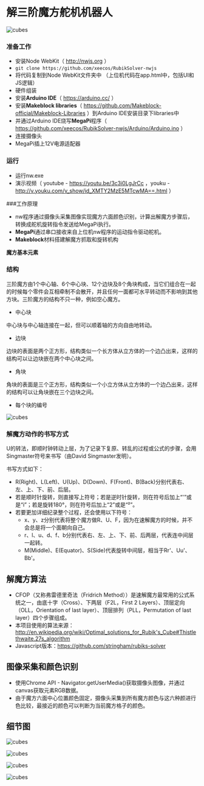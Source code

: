# 解三阶魔方舵机机器人

 ![cubes](https://github.com/xeecos/RubikSolver-nwjs/raw/master/assets/images/5.jpg)
 
### 准备工作
 * 安装Node WebKit（ http://nwjs.org ）
 * ```git clone https://github.com/xeecos/RubikSolver-nwjs```
 * 将代码复制到Node WebKit文件夹中 （上位机代码在app.html中，包括UI和JS逻辑）
 * 硬件组装
 * 安装**Arduino IDE**（ https://arduino.cc/ ）
 * 安装**Makeblock libraries**（ https://github.com/Makeblock-official/Makeblock-Libraries ）到Arduino IDE安装目录下libraries中
 * 并通过Arduino IDE烧写**MegaPi**程序（ https://github.com/xeecos/RubikSolver-nwjs/Arduino/Arduino.ino ）
 * 连接摄像头
 * MegaPi插上12V电源适配器

### 运行
 * 运行nw.exe
 * 演示视频（ youtube - https://youtu.be/3c3i0LgJrCc ，youku - http://v.youku.com/v_show/id_XMTY2MzE5MTcwMA==.html ）

###工作原理

 * nw程序通过摄像头采集图像实现魔方六面颜色识别，计算出解魔方步骤后，转换成舵机旋转指令发送给MegaPi执行。
 * **MegaPi**通过串口接收来自上位机nw程序的运动指令驱动舵机。
 * **Makeblock**材料搭建解魔方抓取和旋转机构

**魔方基本元素**
### 结构

三阶魔方由1个中心轴、6个中心块、12个边块及8个角块构成，当它们组合在一起的时候每个零件会互相牵制不会散开，并且任何一面都可水平转动而不影响到其他方块。三阶魔方的结构不只一种，例如空心魔方。
 * 中心块
  
  中心块与中心轴连接在一起，但可以顺着轴的方向自由地转动。

 * 边块
  
  边块的表面是两个正方形，结构类似一个长方体从立方体的一个边凸出来，这样的结构可以让边块嵌在两个中心块之间。

 * 角块
  
  角块的表面是三个正方形，结构类似一个小立方体从立方体的一个边凸出来，这样的结构可以让角块嵌在三个边块之间。

 * 每个块的编号
 
  ![cubes](https://github.com/xeecos/RubikCubeSolver/raw/master/images/1.jpg)

### 解魔方动作的书写方式
  U的转法，即顺时钟转动上层，为了记录下复原、转乱的过程或公式的步骤，会用Singmaster符号来书写（由David Singmaster发明）。
  
  书写方式如下：
  * R(Right)、L(Left)、U(Up)、D(Down)、F(Front)、B(Back)分别代表右、左、上、下、前、后层。
  * 若是顺时针旋转，则直接写上符号；若是逆时针旋转，则在符号后加上“'”或是“i”；若是旋转180°，则在符号后加上“2”或是“²”。
  * 若要更加详细纪录整个过程，还会使用以下符号：
    - x、y、z分别代表将整个魔方做R、U、F，因为在速解魔方的时候，并不会总是将一个面朝向自己。
    - r、l、u、d、f、b分别代表右、左、上、下、前、后两层，代表连中间层一起转。
    - M(Middle)、E(Equator)、S(Side)代表旋转中间层，相当于Rr'、Uu'、Bb'。

## 解魔方算法

 * CFOP（又称弗雷德里奇法（Fridrich Method））是速解魔方最常用的公式系统之一，由底十字（Cross）、下两层（F2L，First 2 Layers）、顶层定向（OLL，Orientation of last layer）、顶层排列（PLL，Permutation of last layer）四个步骤组成。
 * 本项目使用的算法来源：http://en.wikipedia.org/wiki/Optimal_solutions_for_Rubik's_Cube#Thistlethwaite.27s_algorithm
 * Javascript版本：https://github.com/stringham/rubiks-solver
 
## 图像采集和颜色识别
 * 使用Chrome API - Navigator.getUserMedia()获取摄像头图像，并通过canvas获取元素RGB数据。
 * 由于魔方六面中心位置颜色固定，摄像头采集到所有魔方颜色与这六种颜进行色比较，最接近的颜色可以判断为当前魔方格子的颜色。
 
## 细节图

 ![cubes](https://github.com/xeecos/RubikSolver-nwjs/raw/master/assets/images/4.jpg)

 ![cubes](https://github.com/xeecos/RubikSolver-nwjs/raw/master/assets/images/3.jpg)

 ![cubes](https://github.com/xeecos/RubikSolver-nwjs/raw/master/assets/images/2.jpg)

 ![cubes](https://github.com/xeecos/RubikSolver-nwjs/raw/master/assets/images/1.jpg)
